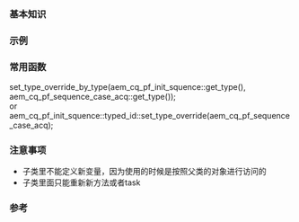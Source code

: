 ### 基本知识

### 示例
### 常用函数
set_type_override_by_type(aem_cq_pf_init_squence::get_type(), aem_cq_pf_sequence_case_acq::get_type());  
or  
aem_cq_pf_init_squence::typed_id::set_type_override(aem_cq_pf_sequence_case_acq);  
### 注意事项
- 子类里不能定义新变量，因为使用的时候是按照父类的对象进行访问的
- 子类里面只能重新新方法或者task
### 参考